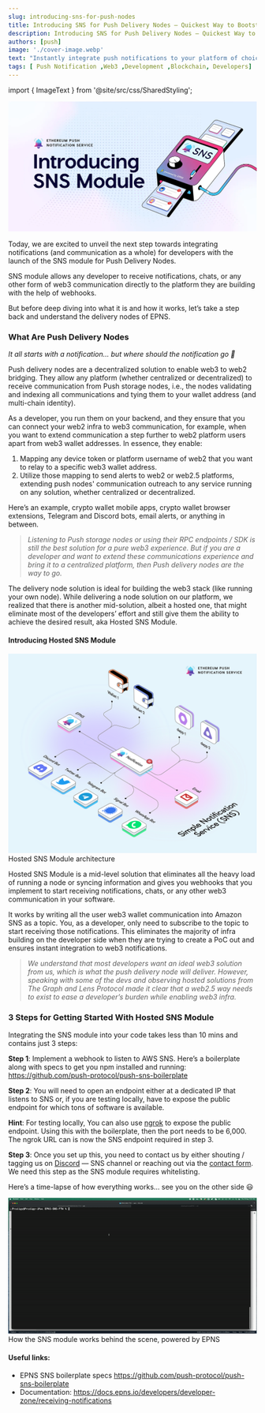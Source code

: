 ```yaml
---
slug: introducing-sns-for-push-nodes
title: Introducing SNS for Push Delivery Nodes — Quickest Way to Bootstrap Your Wallet, App, or Any Platform to Power Web3 Notifications, Chats & More
description: Introducing SNS for Push Delivery Nodes — Quickest Way to Bootstrap Your Wallet, App, or Any Platform to Power Web3 Notifications, Chats & More
authors: [push]
image: './cover-image.webp'
text: "Instantly integrate push notifications to your platform of choice, whether it's a wallet, browser extension, Telegram, Twitter, Discord, or any app."
tags: [ Push Notification ,Web3 ,Development ,Blockchain, Developers]
---
```

import { ImageText } from '@site/src/css/SharedStyling';

![Cover image of Introducing SNS for Push Delivery Nodes — Quickest Way to Bootstrap Your Wallet, App, or Any Platform to Power Web3 Notifications, Chats & More](./cover-image.webp)

<!--truncate-->

Today, we are excited to unveil the next step towards integrating notifications (and communication as a whole) for developers with the launch of the SNS module for Push Delivery Nodes.

SNS module allows any developer to receive notifications, chats, or any other form of web3 communication directly to the platform they are building with the help of webhooks.

But before deep diving into what it is and how it works, let’s take a step back and understand the delivery nodes of EPNS.

### What Are Push Delivery Nodes
<i>
It all starts with a notification… but where should the notification go 🤔
</i>

Push delivery nodes are a decentralized solution to enable web3 to web2 bridging. They allow any platform (whether centralized or decentralized) to receive communication from Push storage nodes, i.e., the nodes validating and indexing all communications and tying them to your wallet address (and multi-chain identity).

As a developer, you run them on your backend, and they ensure that you can connect your web2 infra to web3 communication, for example, when you want to extend communication a step further to web2 platform users apart from web3 wallet addresses. In essence, they enable:

1. Mapping any device token or platform username of web2 that you want to relay to a specific web3 wallet address.
2. Utilize those mapping to send alerts to web2 or web2.5 platforms, extending push nodes' communication outreach to any service running on any solution, whether centralized or decentralized.

Here’s an example, crypto wallet mobile apps, crypto wallet browser extensions, Telegram and Discord bots, email alerts, or anything in between.

<blockquote><i>Listening to Push storage nodes or using their RPC endpoints / SDK is still the best solution for a pure web3 experience. But if you are a developer and want to extend these communications experience and bring it to a centralized platform, then Push delivery nodes are the way to go.</i></blockquote>

The delivery node solution is ideal for building the web3 stack (like running your own node). While delivering a node solution on our platform, we realized that there is another mid-solution, albeit a hosted one, that might eliminate most of the developers’ effort and still give them the ability to achieve the desired result, aka Hosted SNS Module.

#### Introducing Hosted SNS Module

![First image of Introducing SNS for Push Delivery Nodes — Quickest Way to Bootstrap Your Wallet, App, or Any Platform to Power Web3 Notifications, Chats & More](./image-1.png)
<ImageText>Hosted SNS Module architecture</ImageText>

Hosted SNS Module is a mid-level solution that eliminates all the heavy load of running a node or syncing information and gives you webhooks that you implement to start receiving notifications, chats, or any other web3 communication in your software.

It works by writing all the user web3 wallet communication into Amazon SNS as a topic. You, as a developer, only need to subscribe to the topic to start receiving those notifications. This eliminates the majority of infra building on the developer side when they are trying to create a PoC out and ensures instant integration to web3 notifications.

<blockquote><i>We understand that most developers want an ideal web3 solution from us, which is what the push delivery node will deliver. However, speaking with some of the devs and observing hosted solutions from The Graph and Lens Protocol made it clear that a web2.5 way needs to exist to ease a developer’s burden while enabling web3 infra.</i></blockquote>

### 3 Steps for Getting Started With Hosted SNS Module
Integrating the SNS module into your code takes less than 10 mins and contains just 3 steps:

<b>Step 1</b>: Implement a webhook to listen to AWS SNS. Here’s a boilerplate along with specs to get you npm installed and running: https://github.com/push-protocol/push-sns-boilerplate

<b>Step 2</b>: You will need to open an endpoint either at a dedicated IP that listens to SNS or, if you are testing locally, have to expose the public endpoint for which tons of software is available.

<b>Hint</b>: For testing locally, You can also use [ngrok](https://ngrok.com/download) to expose the public endpoint. Using this with the boilerplate, then the port needs to be 6,000. The ngrok URL can is now the SNS endpoint required in step 3.

<b>Step 3</b>: Once you set up this, you need to contact us by either shouting / tagging us on [Discord](https://discord.com/invite/YVPB99F9W5) — SNS channel or reaching out via the [contact form](https://epns.io/#contact). We need this step as the SNS module requires whitelisting.

Here’s a time-lapse of how everything works… see you on the other side 😃

![Second image of Introducing SNS for Push Delivery Nodes — Quickest Way to Bootstrap Your Wallet, App, or Any Platform to Power Web3 Notifications, Chats & More](./image-2.gif)
<ImageText>How the SNS module works behind the scene, powered by EPNS</ImageText>

#### Useful links:
- EPNS SNS boilerplate specs
https://github.com/push-protocol/push-sns-boilerplate
- Documentation: https://docs.epns.io/developers/developer-zone/receiving-notifications